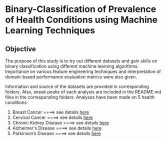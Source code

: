 # Binary-Classification of Prevalence of Health Conditions using Machine Learning Techniques

## Objective
The purpose of this study is to try out different datasets and gain skills on binary classification using different machine learning algorithms. Importance on various feature engineering techniques and interpretation of domain-based performance evaluation metrics were also given. 

Information and source of the datasets are provided in corresponding folders. Also, sneak peaks of each analysis are included in the README.md files in the corresponding folders.
Analyses have been made on 5 health conditions

1.	Breast Cancer ====>  see details [here]( https://github.com/SumaiaParveen/Binary-Classifier-Health-Condition/blob/main/Breast%20Cancer%20%20Prediction/README.md)
2.	Cervical Cancer ====>  see details [here]( https://github.com/SumaiaParveen/Binary-Classifier-Health-Condition/blob/main/Cervical%20Cancer%20Test%20Result%20Prediction/README.md)
3.	Chronic Kidney Disease ====>  see details [here]( https://github.com/SumaiaParveen/Binary-Classifier-Health-Condition/blob/main/Chronic%20Kidney%20Disease%20Prediction/README.md)
4.	Alzheimer's Disease ====>  see details [here]( https://github.com/SumaiaParveen/Binary-Classifier-Health-Condition/blob/main/Dementia%20Prediction/README.md)
5.	Parkinson’s Disease ====>  see details [here]( https://github.com/SumaiaParveen/Binary-Classifier-Health-Condition/blob/main/Parkinsons%20Prediction/README.md)


